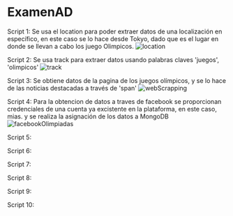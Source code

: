 # ExamenAD

Script 1: Se usa el location para poder extraer datos de una localización en específico, en este caso se lo hace desde Tokyo, dado que es el lugar en donde se llevan a cabo los juego Olimpicos.
![location](https://user-images.githubusercontent.com/58042215/127719565-897119f9-1045-482e-9c99-f85411b09c77.PNG)

Script 2: Se usa track para extraer datos usando palabras claves 'juegos', 'olimpicos'
![track](https://user-images.githubusercontent.com/58042215/127719817-bb5c11ba-17c7-49f3-ab96-85589e8d3f76.PNG)

Script 3: Se obtiene datos de la pagina de los juegos olímpicos, y se lo hace de las noticias destacadas a través de 'span'
![webScrapping](https://user-images.githubusercontent.com/58042215/127720388-d5c03a68-010c-4ece-87e1-ee385a69a4aa.PNG)

Script 4: Para la obtencion de datos a traves de facebook se proporcionan credenciales de una cuenta ya excistente en la plataforma, en este caso, mias. y se realiza la asignación de los datos a MongoDB
![facebookOlimpiadas](https://user-images.githubusercontent.com/58042215/127721391-896959d8-654c-4792-a4c0-5d7ce2bede4a.PNG)

Script 5:

Script 6:

Script 7:

Script 8:

Script 9:

Script 10:


